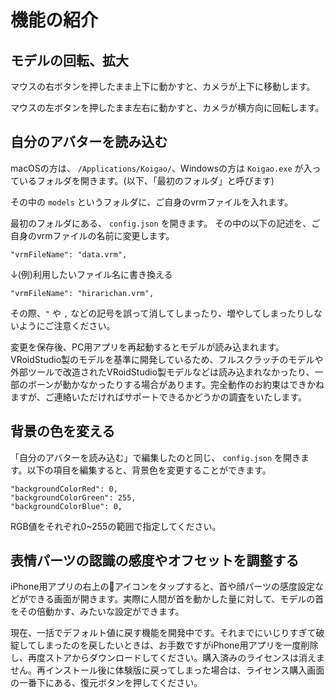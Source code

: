 # 機能の紹介

## モデルの回転、拡大

マウスの右ボタンを押したまま上下に動かすと、カメラが上下に移動します。

マウスの左ボタンを押したまま左右に動かすと、カメラが横方向に回転します。

## 自分のアバターを読み込む

macOSの方は、 `/Applications/Koigao/`、Windowsの方は `Koigao.exe` が入っているフォルダを開きます。(以下、「最初のフォルダ」と呼びます)

その中の `models` というフォルダに、ご自身のvrmファイルを入れます。

最初のフォルダにある、 `config.json` を開きます。
その中の以下の記述を、ご自身のvrmファイルの名前に変更します。

```
"vrmFileName": "data.vrm",
```
↓(例)利用したいファイル名に書き換える
```
"vrmFileName": "hirarichan.vrm",
```

その際、`"` や `,` などの記号を誤って消してしまったり、増やしてしまったりしないようにご注意ください。

変更を保存後、PC用アプリを再起動するとモデルが読み込まれます。VRoidStudio製のモデルを基準に開発しているため、フルスクラッチのモデルや外部ツールで改造されたVRoidStudio製モデルなどは読み込まれなかったり、一部のボーンが動かなかったりする場合があります。完全動作のお約束はできかねますが、ご連絡いただければサポートできるかどうかの調査をいたします。

## 背景の色を変える

「自分のアバターを読み込む」で編集したのと同じ、 `config.json` を開きます。以下の項目を編集すると、背景色を変更することができます。

```
"backgroundColorRed": 0,
"backgroundColorGreen": 255,
"backgroundColorBlue": 0,
```

RGB値をそれぞれ0~255の範囲で指定してください。

## 表情パーツの認識の感度やオフセットを調整する

iPhone用アプリの右上の🔧アイコンをタップすると、首や顔パーツの感度設定などができる画面が開きます。実際に人間が首を動かした量に対して、モデルの首をその倍動かす、みたいな設定ができます。

現在、一括でデフォルト値に戻す機能を開発中です。それまでにいじりすぎて破綻してしまったのを戻したいときは、お手数ですがiPhone用アプリを一度削除し、再度ストアからダウンロードしてください。購入済みのライセンスは消えません。再インストール後に体験版に戻ってしまった場合は、ライセンス購入画面の一番下にある、復元ボタンを押してください。
